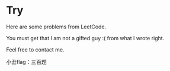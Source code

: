 # Try

Here are some problems from LeetCode.

You must get that I am not a gifted guy :( from what I wrote right.

Feel free to contact me.

小丑flag：三百题

